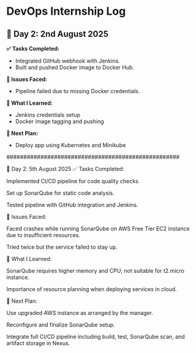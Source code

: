 
# DevOps Internship Log

## 📅 Day 2: 2nd August 2025

**✅ Tasks Completed:**
- Integrated GitHub webhook with Jenkins.
- Built and pushed Docker image to Docker Hub.

**🐞 Issues Faced:**
- Pipeline failed due to missing Docker credentials.

**📘 What I Learned:**
- Jenkins credentials setup
- Docker image tagging and pushing

**📌 Next Plan:**
- Deploy app using Kubernetes and Minikube


###################################################


📅 Day 2: 5th August 2025
✅ Tasks Completed:

Implemented CI/CD pipeline for code quality checks.

Set up SonarQube for static code analysis.

Tested pipeline with GitHub integration and Jenkins.

🐞 Issues Faced:

Faced crashes while running SonarQube on AWS Free Tier EC2 instance due to insufficient resources.

Tried twice but the service failed to stay up.

📘 What I Learned:

SonarQube requires higher memory and CPU; not suitable for t2.micro instance.

Importance of resource planning when deploying services in cloud.

📌 Next Plan:

Use upgraded AWS instance as arranged by the manager.

Reconfigure and finalize SonarQube setup.

Integrate full CI/CD pipeline including build, test, SonarQube scan, and artifact storage in Nexus.
